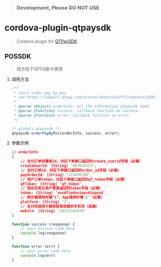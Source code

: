 > ### Development, Please DO NOT USE

# cordova-plugin-qtpaysdk

> Cordova plugin for [QTPaySDK](https://github.com/QTPay/QTPaySDK-Android)

## POSSDK

> 钱方线下QPOS刷卡使用

1. 调用方法
	
	```javascript
    /**
     * start order pay by pos
     * see https://support.qfpay.com/qiantai/Android/OfflineAndroidSDK.html
     *
     * @param {Object} orderInfo: all the information qtpaysdk need.
     * @param {Function} success: callback function on success.
     * @param {Function} error: callback function on error.
     */
    
    /* globals qtpaysdk */
    qtpaysdk.orderPayByPos(orderInfo, success, error);
    ```
    
2. 参数示例

	```json
	// orderInfo
	{
        // 支付订单创建者id，对应下单接口返回的create_userid字段（必填）
        createUserId: {String} '987654321', 
        // 支付订单id，对应下单接口返回的order_id字段（必填）
        payOrderId: {String} '123456789',
        // 用户订单token，对应下单接口返回的qf_token字段（必填）
        qfToken: {String} 'qf_token',
        // 钱台交易云用户登录返回的token字段（必填）
        token: {String} 'vnsdfioduoiausdiuaosd',
        // 网页端调用时填“1”，App调用时填"2"（必填）
        platform: {String} '2',
        // 支付完成用于接收短信收据的手机号（选填）
        mobile: {String} '18512345678'
	}
	```
	
	```javascript
	function success (response) {
        // your success code here
        console.log(response)
	}
	
	function error (err) {
        // your error code here
        console.log(err)
	}
	```